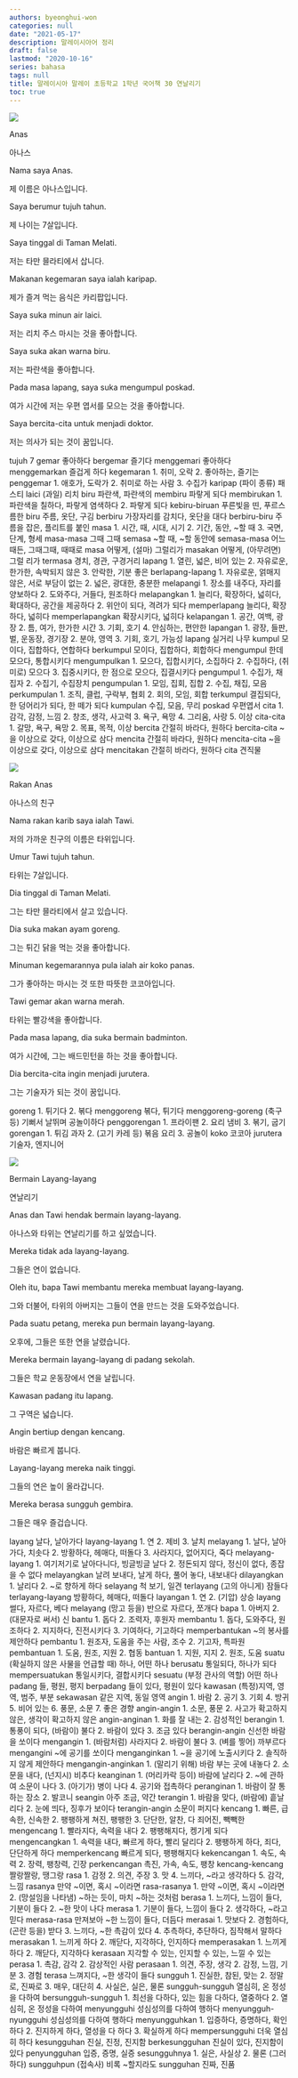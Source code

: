 ```yaml
---
authors: byeonghui-won
categories: null
date: "2021-05-17"
description: 말레이시아어 정리
draft: false
lastmod: "2020-10-16"
series: bahasa
tags: null
title: 말레이시아 말레이 초등학교 1학년 국어책 30 연날리기
toc: true
---
```


![](https://t1.daumcdn.net/cfile/tistory/241B013657DFF64630)


Anas

아나스



Nama saya Anas.

제 이름은 아나스입니다.



Saya berumur tujuh tahun.

제 나이는 7살입니다.



Saya tinggal di Taman Melati.

저는 타만 믈라티에서 삽니다.



Makanan kegemaran saya ialah karipap.

제가 즐겨 먹는 음식은 카리팝입니다.



Saya suka minun air laici.

저는 리치 주스 마시는 것을 좋아합니다.



Saya suka akan warna biru.

저는 파란색을 좋아합니다.



Pada masa lapang, saya suka mengumpul poskad.

여가 시간에 저는 우편 엽서를 모으는 것을 좋아합니다.



Saya bercita-cita untuk menjadi doktor.

저는 의사가 되는 것이 꿈입니다.



tujuh 7 gemar 좋아하다 bergemar 즐기다 menggemari 좋아하다 menggemarkan 즐겁게 하다 kegemaran 1. 취미, 오락 2. 좋아하는, 즐기는 penggemar 1. 애호가, 도락가 2. 취미로 하는 사람 3. 수집가 karipap (파이 종류) 패스티 laici (과일) 리치 biru 파란색, 파란색의 membiru 파랗게 되다 membirukan 1. 파란색을 칠하다, 파랗게 염색하다 2. 파랗게 되다 kebiru-biruan 푸른빛을 띤, 푸르스름한 biru 주름, 옷단, 구김 berbiru 가장자리를 감치다, 옷단을 대다 berbiru-biru 주름을 잡은, 플리트를 붙인 masa 1. 시간, 때, 시대, 시기 2. 기간, 동안, ~할 때 3. 국면, 단계, 형세 masa-masa 그때 그때 semasa ~할 때, ~할 동안에 semasa-masa 어느 때든, 그때그때, 때때로 masa 어떻게, (설마) 그럴리가 masakan 어떻게, (아무려면) 그럴 리가 termasa 경치, 경관, 구경거리 lapang 1. 열린, 넓은, 비어 있는 2. 자유로운, 한가한, 속박되지 않은 3. 안락한, 기분 좋은 berlapang-lapang 1. 자유로운, 얽매지 않은, 서로 부담이 없는 2. 넓은, 광대한, 충분한 melapangi 1. 장소를 내주다, 자리를 양보하다 2. 도와주다, 거들다, 원조하다 melapangkan 1. 늘리다, 확장하다, 넓히다, 확대하다, 공간을 제공하다 2. 위안이 되다, 격려가 되다 memperlapang 늘리다, 확장하다, 넓히다 memperlapangkan 확장시키다, 넓히다 kelapangan 1. 공간, 여백, 광장 2. 틈, 여가, 한가한 시간 3. 기회, 호기 4. 안심하는, 편안한 lapangan 1. 광장, 들판, 벌, 운동장, 경기장 2. 분야, 영역 3. 기회, 호기, 가능성 lapang 실거리 나무 kumpul 모이다, 집합하다, 연합하다 berkumpul 모이다, 집합하다, 회합하다 mengumpul 한데 모으다, 통합시키다 mengumpulkan 1. 모으다, 집합시키다, 소집하다 2. 수집하다, (취미로) 모으다 3. 집중시키다, 한 점으로 모으다, 집결시키다 pengumpul 1. 수집가, 채집자 2. 수집기, 수집장치 pengumpulan 1. 모임, 집회, 집합 2. 수집, 채집, 모음 perkumpulan 1. 조직, 클럽, 구락부, 협회 2. 회의, 모임, 회합 terkumpul 결집되다, 한 덩어리가 되다, 한 떼가 되다 kumpulan 수집, 모음, 무리 poskad 우편엽서 cita 1. 감각, 감정, 느낌 2. 창조, 생각, 사고력 3. 욕구, 욕망 4. 그리움, 사랑 5. 이상 cita-cita 1. 갈망, 욕구, 욕망 2. 목표, 목적, 이상 bercita 간절히 바라다, 원하다 bercita-cita ~을 이상으로 갖다, 이상으로 삼다 mencita 간절히 바라다, 원하다 mencita-cita ~을 이상으로 갖다, 이상으로 삼다 mencitakan 간절히 바라다, 원하다 cita 견직물


![](https://t1.daumcdn.net/cfile/tistory/2239FC3657DFF64810)

Rakan Anas

아나스의 친구



Nama rakan karib saya ialah Tawi.

저의 가까운 친구의 이름은 타위입니다.



Umur Tawi tujuh tahun.

타위는 7살입니다.



Dia tinggal di Taman Melati.

그는 타만 믈라티에서 살고 있습니다.



Dia suka makan ayam goreng.

그는 튀긴 닭을 먹는 것을 좋아합니다.



Minuman kegemarannya pula ialah air koko panas.

그가 좋아하는 마시는 것 또한 따뜻한 코코아입니다.



Tawi gemar akan warna merah.

타위는 빨강색을 좋아합니다.



Pada masa lapang, dia suka bermain badminton.

여가 시간에, 그는 배드민턴을 하는 것을 좋아합니다.



Dia bercita-cita ingin menjadi jurutera.

그는 기술자가 되는 것이 꿈입니다.



goreng 1. 튀기다 2. 볶다 menggoreng 볶다, 튀기다 menggoreng-goreng (축구 등) 기뻐서 날뛰며 공놀이하다 penggorengan 1. 프라이팬 2. 요리 냄비 3. 볶기, 굽기 gorengan 1. 튀김 과자 2. (고기 카레 등) 볶음 요리 3. 공놀이 koko 코코아 jurutera 기술자, 엔지니어

![](https://t1.daumcdn.net/cfile/tistory/2437AA3657DFF64A12)


Bermain Layang-layang

연날리기



Anas dan Tawi hendak bermain layang-layang.

아나스와 타위는 연날리기를 하고 싶었습니다.



Mereka tidak ada layang-layang.

그들은 연이 없습니다.



Oleh itu, bapa Tawi membantu mereka membuat layang-layang.

그와 더불어, 타위의 아버지는 그들이 연을 만드는 것을 도와주었습니다.



Pada suatu petang, mereka pun bermain layang-layang.

오후에, 그들은 또한 연을 날렸습니다.



Mereka bermain layang-layang di padang sekolah.

그들은 학교 운동장에서 연을 날립니다.



Kawasan padang itu lapang.

그 구역은 넓습니다.



Angin bertiup dengan kencang.

바람은 빠르게 붑니다.



Layang-layang mereka naik tinggi.

그들의 연은 높이 올라갑니다.



Mereka berasa sungguh gembira.

그들은 매우 즐겁습니다.



layang 날다, 날아가다 layang-layang 1. 연 2. 제비 3. 날치 melayang 1. 날다, 날아가다, 치솟다 2. 방황하다, 헤매다, 떠돌다 3. 사라지다, 없어지다, 죽다 melayang-layang 1. 여기저기로 날아다니다, 빙글빙글 날다 2. 정돈되지 않다, 정신이 없다, 종잡을 수 없다 melayangkan 날려 보내다, 날게 하다, 풀어 놓다, 내보내다 dilayangkan 1. 날리다 2. ~로 향하게 하다 selayang 척 보기, 일견 terlayang (고의 아니게) 잠들다 terlayang-layang 방황하다, 헤매다, 떠돌다 layangan 1. 연 2. (기압) 상승 layang 썰다, 자르다, 베다 melayang (망고 등을) 반으로 자르다, 쪼개다 bapa 1. 아버지 2. (대문자로 써서) 신 bantu 1. 돕다 2. 조력자, 후원자 membantu 1. 돕다, 도와주다, 원조하다 2. 지지하다, 진전시키다 3. 기여하다, 기고하다 memperbantukan ~의 봉사를 제안하다 pembantu 1. 원조자, 도움을 주는 사람, 조수 2. 기고자, 특파원 pembantuan 1. 도움, 원조, 지원 2. 협동 bantuan 1. 지원, 지지 2. 원조, 도움 suatu (확실하지 않은 사물을 언급할 때) 하나, 어떤 하나 berusatu 통일되다, 하나가 되다 mempersuatukan 통일시키다, 결합시키다 sesuatu (부정 관사의 역할) 어떤 하나 padang 들, 평원, 평지 berpadang 들이 있다, 평원이 있다 kawasan (특정)지역, 영역, 범주, 부분 sekawasan 같은 지역, 동일 영역 angin 1. 바람 2. 공기 3. 기회 4. 방귀 5. 비어 있는 6. 풍문, 소문 7. 좋은 경향 angin-angin 1. 소문, 풍문 2. 사고가 확고하지 않은, 생각이 확고하지 않은 angin-anginan 1. 화를 잘 내는 2. 감성적인 berangin 1. 통풍이 되다, (바람이) 불다 2. 바람이 있다 3. 조금 있다 berangin-angin 신선한 바람을 쏘이다 mengangin 1. (바람처럼) 사라지다 2. 바람이 불다 3. (벼를 찧어) 까부르다 mengangini ~에 공기를 쏘이다 menganginkan 1. ~을 공기에 노출시키다 2. 솔직하지 않게 제안하다 mengangin-anginkan 1. (말리기 위해) 바람 부는 곳에 내놓다 2. 소문을 내다, (넌지시) 비추다 keanginan 1. (머리카락 등이) 바람에 날리다 2. ~에 관하여 소문이 나다 3. (아기가) 병이 나다 4. 공기와 접촉하다 peranginan 1. 바람이 잘 통하는 장소 2. 발코니 seangin 아주 조금, 약간 terangin 1. 바람을 맞다, (바람에) 흩날리다 2. 눈에 띄다, 징후가 보이다 terangin-angin 소문이 퍼지다 kencang 1. 빠른, 급속한, 신속한 2. 팽팽하게 쳐진, 팽팽한 3. 단단한, 알찬, 다 죄어진, 빽빽한 mengencang 1. 빨라지다, 속력을 내다 2. 팽팽해지다, 켕기게 되다 mengencangkan 1. 속력을 내다, 빠르게 하다, 빨리 달리다 2. 팽팽하게 하다, 죄다, 단단하게 하다 memperkencang 빠르게 되다, 팽팽해지다 kekencangan 1. 속도, 속력 2. 장력, 팽창력, 긴장 perkencangan 촉진, 가속, 속도, 팽창 kencang-kencang 짤랑짤랑, 땡그랑 rasa 1. 감정 2. 의견, 주장 3. 맛 4. 느끼다, ~라고 생각하다 5. 감각, 느낌 rasanya 만약 ~이면, 혹시 ~이라면 rasa-rasanya 1. 만약 ~이면, 혹시 ~이라면 2. (망설임을 나타냄) ~하는 듯이, 마치 ~하는 것처럼 berasa 1. 느끼다, 느낌이 들다, 기분이 들다 2. ~한 맛이 나다 merasa 1. 기분이 들다, 느낌이 들다 2. 생각하다, ~라고 믿다 merasa-rasa 만져보아 ~한 느낌이 들다, 더듬다 merasai 1. 맛보다 2. 경험하다, (곤란 등을) 받다 3. 느끼다, ~한 촉감이 있다 4. 추측하다, 추단하다, 짐작해서 말하다 merasakan 1. 느끼게 하다 2. 깨닫다, 지각하다, 인지하다 memperasakan 1. 느끼게 하다 2. 깨닫다, 지각하다 kerasaan 지각할 수 있는, 인지할 수 있는, 느낄 수 있는 perasa 1. 촉감, 감각 2. 감상적인 사람 perasaan 1. 의견, 주장, 생각 2. 감정, 느낌, 기분 3. 경험 terasa 느껴지다, ~한 생각이 들다 sungguh 1. 진실한, 참된, 맞는 2. 정말로, 진짜로 3. 매우, 대단히 4. 사실은, 실은, 물론 sungguh-sungguh 열심히, 온 정성을 다하여 bersungguh-sungguh 1. 최선을 다하다, 있는 힘을 다하다, 열중하다 2. 열심히, 온 정성을 다하여 menyungguhi 성심성의를 다하여 행하다 menyungguh-nyungguhi 성심성의를 다하여 행하다 menyungguhkan 1. 입증하다, 증명하다, 확인하다 2. 진지하게 하다, 열성을 다 하다 3. 확실하게 하다 mempersungguhi 더욱 열심히 하다 kesungguhan 진실, 진정, 진지함 berkesungguhan 진실이 있다, 진지함이 있다 penyungguhan 입증, 증명, 실증 sesungguhnya 1. 실은, 사실상 2. 물론 (그러하다) sungguhpun (접속사)  비록 ~할지라도 sungguhan 진짜, 진품



